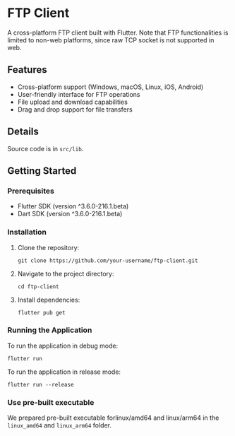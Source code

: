 # FTP Client

A cross-platform FTP client built with Flutter. Note that FTP functionalities is limited to non-web platforms, since raw TCP socket is not supported in web.

## Features

- Cross-platform support (Windows, macOS, Linux, iOS, Android)
- User-friendly interface for FTP operations
- File upload and download capabilities
- Drag and drop support for file transfers

## Details
Source code is in `src/lib`.

## Getting Started

### Prerequisites

- Flutter SDK (version ^3.6.0-216.1.beta)
- Dart SDK (version ^3.6.0-216.1.beta)

### Installation

1. Clone the repository:
   ```
   git clone https://github.com/your-username/ftp-client.git
   ```

2. Navigate to the project directory:
   ```
   cd ftp-client
   ```

3. Install dependencies:
   ```
   flutter pub get
   ```

### Running the Application

To run the application in debug mode:
```
flutter run
```

To run the application in release mode:
```
flutter run --release
```

### Use pre-built executable

We prepared pre-built executable forlinux/amd64 and linux/arm64 in the `linux_amd64` and `linux_arm64` folder.

